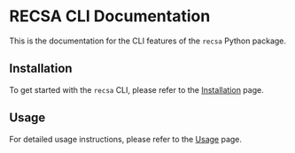 # RECSA CLI Documentation

This is the documentation for the CLI features of the `recsa` Python package.

## Installation

To get started with the `recsa` CLI, please refer to the [Installation](installation.md) page.

## Usage

For detailed usage instructions, please refer to the [Usage](usage/index.md) page.
